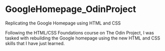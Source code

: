# GoogleHomepage_OdinProject
Replicating the Google Homepage using HTML and CSS

Following the HTML/CSS Foundations course on The Odin Project, I was tasked with rebuilding the Google homepage using the new HTML and CSS skills that I have just learned. 
